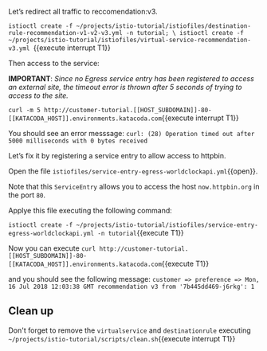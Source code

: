 Let’s redirect all traffic to reccomendation:v3.

`istioctl create -f ~/projects/istio-tutorial/istiofiles/destination-rule-recommendation-v1-v2-v3.yml -n tutorial; \
istioctl create -f ~/projects/istio-tutorial/istiofiles/virtual-service-recommendation-v3.yml
`{{execute interrupt T1}}

Then access to the service:

**IMPORTANT**: *Since no Egress service entry has been registered to access an external site, the timeout error is thrown after 5 seconds of trying to access to the site.*

`curl -m 5 http://customer-tutorial.[[HOST_SUBDOMAIN]]-80-[[KATACODA_HOST]].environments.katacoda.com`{{execute interrupt T1}}

You should see an error messsage: `curl: (28) Operation timed out after 5000 milliseconds with 0 bytes received`

Let’s fix it by registering a service entry to allow access to httpbin.

Open the file `istiofiles/service-entry-egress-worldclockapi.yml`{{open}}.

Note that this `ServiceEntry` allows you to access the host `now.httpbin.org` in the port `80`.

Applye this file executing the following command:

`istioctl create -f ~/projects/istio-tutorial/istiofiles/service-entry-egress-worldclockapi.yml -n tutorial`{{execute T1}}

Now you can execute `curl http://customer-tutorial.[[HOST_SUBDOMAIN]]-80-[[KATACODA_HOST]].environments.katacoda.com`{{execute T1}}

and you should see the following message: `customer => preference => Mon, 16 Jul 2018 12:03:38 GMT recommendation v3 from '7b445dd469-j6rkg': 1`

## Clean up

Don't forget to remove the `virtualservice` and `destinationrule` executing `~/projects/istio-tutorial/scripts/clean.sh`{{execute interrupt T1}}
